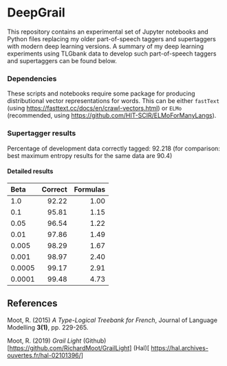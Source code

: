 # DeepGrail

This repository contains an experimental set of Jupyter notebooks and Python files replacing my older part-of-speech taggers and supertaggers with modern deep learning versions. A summary of my deep learning experiments using TLGbank data to develop such part-of-speech taggers and supertaggers can be found below.


### Dependencies

These scripts and notebooks require some package for producing distributional vector representations for words. This can be either `fastText` (using https://fasttext.cc/docs/en/crawl-vectors.html) or `ELMo` (recommended, using https://github.com/HIT-SCIR/ELMoForManyLangs).

### Supertagger results

Percentage of development data correctly tagged: 92.218 (for comparison: best maximum entropy results for the same data are 90.4)

#### Detailed results

| Beta | Correct | Formulas|
|:-----|--------:|--------:|
1.0   | 92.22 | 1.00 |
0.1   | 95.81 | 1.15 |
0.05  | 96.54 | 1.22 |
0.01  | 97.86 | 1.49 |
0.005 | 98.29 | 1.67 |
0.001 | 98.97 | 2.40 |
0.0005 | 99.17 | 2.91 |
0.0001 | 99.48 | 4.73 |

## References

Moot, R. (2015) _A Type-Logical Treebank for French_, Journal of
Language Modelling **3(1)**, pp. 229-265.

Moot, R. (2019) _Grail Light_ (Github)[https://github.com/RichardMoot/GrailLight] (Hal)[
https://hal.archives-ouvertes.fr/hal-02101396/]
